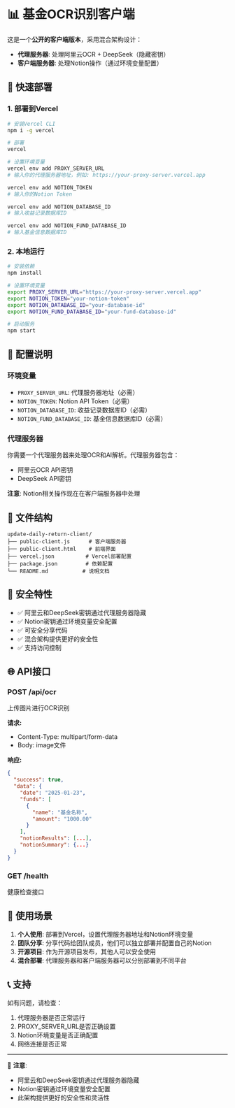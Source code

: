 # 📊 基金OCR识别客户端

这是一个**公开的客户端版本**，采用混合架构设计：
- **代理服务器**: 处理阿里云OCR + DeepSeek（隐藏密钥）
- **客户端服务器**: 处理Notion操作（通过环境变量配置）

## 🚀 快速部署

### 1. 部署到Vercel

```bash
# 安装Vercel CLI
npm i -g vercel

# 部署
vercel

# 设置环境变量
vercel env add PROXY_SERVER_URL
# 输入你的代理服务器地址，例如: https://your-proxy-server.vercel.app

vercel env add NOTION_TOKEN
# 输入你的Notion Token

vercel env add NOTION_DATABASE_ID  
# 输入收益记录数据库ID

vercel env add NOTION_FUND_DATABASE_ID
# 输入基金信息数据库ID
```

### 2. 本地运行

```bash
# 安装依赖
npm install

# 设置环境变量
export PROXY_SERVER_URL="https://your-proxy-server.vercel.app"
export NOTION_TOKEN="your-notion-token"
export NOTION_DATABASE_ID="your-database-id"
export NOTION_FUND_DATABASE_ID="your-fund-database-id"

# 启动服务
npm start
```

## 🔧 配置说明

### 环境变量

- `PROXY_SERVER_URL`: 代理服务器地址（必需）
- `NOTION_TOKEN`: Notion API Token（必需）
- `NOTION_DATABASE_ID`: 收益记录数据库ID（必需）
- `NOTION_FUND_DATABASE_ID`: 基金信息数据库ID（必需）

### 代理服务器

你需要一个代理服务器来处理OCR和AI解析。代理服务器包含：
- 阿里云OCR API密钥
- DeepSeek API密钥

**注意**: Notion相关操作现在在客户端服务器中处理

## 📁 文件结构

```
update-daily-return-client/
├── public-client.js      # 客户端服务器
├── public-client.html    # 前端界面
├── vercel.json          # Vercel部署配置
├── package.json         # 依赖配置
└── README.md           # 说明文档
```

## 🔐 安全特性

- ✅ 阿里云和DeepSeek密钥通过代理服务器隐藏
- ✅ Notion密钥通过环境变量安全配置
- ✅ 可安全分享代码
- ✅ 混合架构提供更好的安全性
- ✅ 支持访问控制

## 🌐 API接口

### POST /api/ocr
上传图片进行OCR识别

**请求:**
- Content-Type: multipart/form-data
- Body: image文件

**响应:**
```json
{
  "success": true,
  "data": {
    "date": "2025-01-23",
    "funds": [
      {
        "name": "基金名称",
        "amount": "1000.00"
      }
    ],
    "notionResults": [...],
    "notionSummary": {...}
  }
}
```

### GET /health
健康检查接口

## 🎯 使用场景

1. **个人使用**: 部署到Vercel，设置代理服务器地址和Notion环境变量
2. **团队分享**: 分享代码给团队成员，他们可以独立部署并配置自己的Notion
3. **开源项目**: 作为开源项目发布，其他人可以安全使用
4. **混合部署**: 代理服务器和客户端服务器可以分别部署到不同平台

## 📞 支持

如有问题，请检查：
1. 代理服务器是否正常运行
2. PROXY_SERVER_URL是否正确设置
3. Notion环境变量是否正确配置
4. 网络连接是否正常

---

🔐 **注意**: 
- 阿里云和DeepSeek密钥通过代理服务器隐藏
- Notion密钥通过环境变量安全配置
- 此架构提供更好的安全性和灵活性
